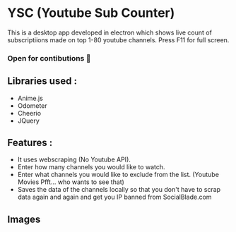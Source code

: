 # YSC (Youtube Sub Counter)
 This is a desktop app developed in electron which shows live count of subscriptiions made on top 1-80 youtube channels.
 Press F11 for full screen.
 
 ### Open for contibutions 🕺
 
 ## Libraries used :
 - Anime.js
 - Odometer
 - Cheerio
 - JQuery
 
 ## Features :
 - It uses webscraping (No Youtube API).
 - Enter how many channels you would like to watch.
 - Enter what channels you would like to exclude from the list. (Youtube Movies Pfft... who wants to see that)
 - Saves the data of the channels locally so that you don't have to scrap data again and again and get you IP banned from SocialBlade.com
 
 ## Images
 <img src="">
 <img src="">
